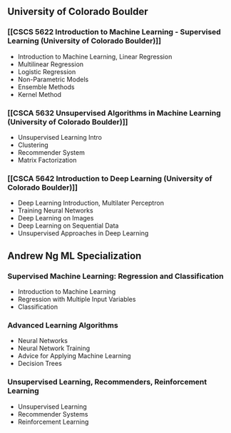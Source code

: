 ## University of Colorado Boulder 
### [[CSCS 5622 Introduction to Machine Learning - Supervised Learning (University of Colorado Boulder)]]
- Introduction to Machine Learning, Linear Regression
- Multilinear Regression
- Logistic Regression
- Non-Parametric Models
- Ensemble Methods
- Kernel Method
### [[CSCA 5632 Unsupervised Algorithms in Machine Learning (University of Colorado Boulder)]]
- Unsupervised Learning Intro
- Clustering
- Recommender System
- Matrix Factorization
### [[CSCA 5642 Introduction to Deep Learning (University of Colorado Boulder)]]
- Deep Learning Introduction, Multilater Perceptron
- Training Neural Networks
- Deep Learning on Images
- Deep Learning on Sequential Data
- Unsupervised Approaches in Deep Learning
## Andrew Ng ML Specialization
### Supervised Machine Learning: Regression and Classification
- Introduction to Machine Learning
- Regression with Multiple Input Variables
- Classification
### Advanced Learning Algorithms
- Neural Networks
- Neural Network Training
- Advice for Applying Machine Learning
- Decision Trees
### Unsupervised Learning, Recommenders, Reinforcement Learning
- Unsupervised Learning
- Recommender Systems
- Reinforcement Learning
